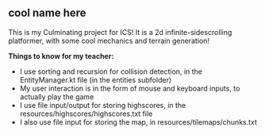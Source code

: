 ## cool name here

This is my Culminating project for ICS! It is a 2d infinite-sidescrolling platformer,
with some cool mechanics and terrain generation! 

**Things to know for my teacher:**
- I use sorting and recursion for collision detection, in the EntityManager.kt file (in the entities subfolder)
- My user interaction is in the form of mouse and keyboard inputs, to actually play the game
- I use file input/output for storing highscores, in the resources/highscores/highscores.txt file
- I also use file input for storing the map, in resources/tilemaps/chunks.txt